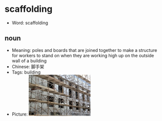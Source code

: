 # scaffolding

- Word: scaffolding

## noun

- Meaning: poles and boards that are joined together to make a structure for workers to stand on when they are working high up on the outside wall of a building
- Chinese: 脚手架
- Tags: building
- Picture: ![scaffolding](images/scaffolding.jpg)


